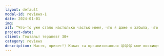 ```yaml
---
layout: default
modal-id: reviews-1
date: 2024-01-01
img: 
alt: “Что-то уже стало настолько частью меня, что я даже и забыла, что научилась этому в рамках нашей работы.“
project-date: 
client: Гештальт терапевт 30+
category: reviews
description: Настя, привет!) Какая ты организованная 😍😍😍 мое восхищение!!)) ты такая чудесная 🥰 восхищаюсь тем, как у тебя все посчитано))) Я много думала о нашей работе, и я очень тебе благодарна, я вижу большой прогресс, мы с многими темами поработали, спасибо тебе большое! и я уверена, что моя потребность последнее время прояснять отношения, это показатель безопасности, доверия и очень терапевтичного процесса) Хотела тебе сказать большое спасибо за терпение 🤣🤣🤣🤣, за практики и за твоё тепло! Я многое беру из нашей работы! что-то уже стало настолько частью меня, что я даже и забыла, что научилась этому в рамках нашей работы) На прошлой неделе ходила удалять зуб, пока сидела ждала - дышала как ты меня учила)) спасибо тебе огромное, мне очень помогло!
---
```

